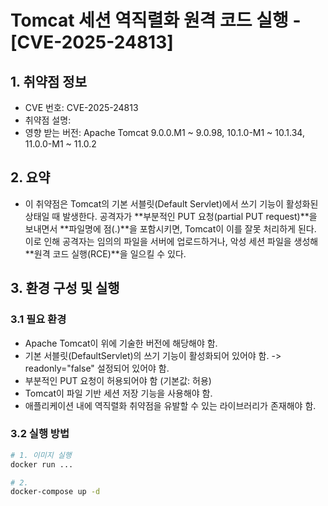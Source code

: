 # Tomcat 세션 역직렬화 원격 코드 실행 - [CVE-2025-24813]

## 1. 취약점 정보
- CVE 번호: CVE-2025-24813
- 취약점 설명: 
- 영향 받는 버전: Apache Tomcat 9.0.0.M1 ~ 9.0.98,
                                10.1.0-M1 ~ 10.1.34,
                                11.0.0-M1 ~ 11.0.2

## 2. 요약
- 이 취약점은 Tomcat의 기본 서블릿(Default Servlet)에서 쓰기 기능이 활성화된 상태일 때 발생한다. 공격자가 **부분적인 PUT 요청(partial PUT request)**을 보내면서 **파일명에 점(.)**을 포함시키면, Tomcat이 이를 잘못 처리하게 된다.
이로 인해 공격자는 임의의 파일을 서버에 업로드하거나, 악성 세션 파일을 생성해 **원격 코드 실행(RCE)**을 일으킬 수 있다.

## 3. 환경 구성 및 실행
### 3.1 필요 환경
- Apache Tomcat이 위에 기술한 버전에 해당해야 함.
- 기본 서블릿(DefaultServlet)의 쓰기 기능이 활성화되어 있어야 함. 
    -> readonly="false" 설정되어 있어야 함.
- 부분적인 PUT 요청이 허용되어야 함 (기본값: 허용) 
- Tomcat이 파일 기반 세션 저장 기능을 사용해야 함.
- 애플리케이션 내에 역직렬화 취약점을 유발할 수 있는 라이브러리가 존재해야 함.
### 3.2 실행 방법
```bash
# 1. 이미지 실행
docker run ...

# 2. 
docker-compose up -d


